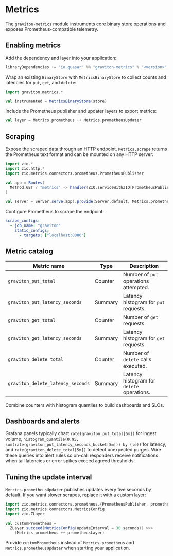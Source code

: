 # Metrics

The `graviton-metrics` module instruments core binary store operations and
exposes Prometheus-compatible telemetry.

## Enabling metrics

Add the dependency and layer into your application:

```scala
libraryDependencies += "io.quasar" %% "graviton-metrics" % "<version>"
```

Wrap an existing `BinaryStore` with `MetricsBinaryStore` to collect counts and
latencies for `put`, `get`, and `delete`:

```scala
import graviton.metrics.*

val instrumented = MetricsBinaryStore(store)
```

Include the Prometheus publisher and updater layers to export metrics:

```scala
val layer = Metrics.prometheus ++ Metrics.prometheusUpdater
```

## Scraping

Expose the scraped data through an HTTP endpoint. `Metrics.scrape` returns the
Prometheus text format and can be mounted on any HTTP server:

```scala
import zio.*
import zio.http.*
import zio.metrics.connectors.prometheus.PrometheusPublisher

val app = Routes(
  Method.GET / "metrics" -> handler(ZIO.serviceWithZIO[PrometheusPublisher](_ => Metrics.scrape))
)

val server = Server.serve(app).provide(Server.default, Metrics.prometheus, Metrics.prometheusUpdater)
```

Configure Prometheus to scrape the endpoint:

```yaml
scrape_configs:
  - job_name: "graviton"
    static_configs:
      - targets: ["localhost:8080"]
```

## Metric catalog

| Metric name                        | Type     | Description                                |
|------------------------------------|----------|--------------------------------------------|
| `graviton_put_total`               | Counter  | Number of `put` operations attempted.      |
| `graviton_put_latency_seconds`     | Summary  | Latency histogram for `put` requests.      |
| `graviton_get_total`               | Counter  | Number of `get` requests.                  |
| `graviton_get_latency_seconds`     | Summary  | Latency histogram for `get` requests.      |
| `graviton_delete_total`            | Counter  | Number of `delete` calls executed.         |
| `graviton_delete_latency_seconds`  | Summary  | Latency histogram for `delete` operations. |

Combine counters with histogram quantiles to build dashboards and SLOs.

## Dashboards and alerts

Grafana panels typically chart `rate(graviton_put_total[5m])` for ingest
volume, `histogram_quantile(0.95, sum(rate(graviton_put_latency_seconds_bucket[5m])) by (le))`
for latency, and `rate(graviton_delete_total[5m])` to detect unexpected
purges. Wire these queries into alert rules so on-call responders receive
notifications when tail latencies or error spikes exceed agreed thresholds.

## Tuning the update interval

`Metrics.prometheusUpdater` publishes updates every five seconds by default. If
you want slower scrapes, replace it with a custom layer:

```scala
import zio.metrics.connectors.prometheus.{PrometheusPublisher, prometheusLayer, publisherLayer}
import zio.metrics.connectors.MetricsConfig
import zio.ZLayer

val customPrometheus =
  ZLayer.succeed(MetricsConfig(updateInterval = 30.seconds)) >>>
    (Metrics.prometheus ++ prometheusLayer)
```

Provide `customPrometheus` instead of `Metrics.prometheus` and
`Metrics.prometheusUpdater` when starting your application.
